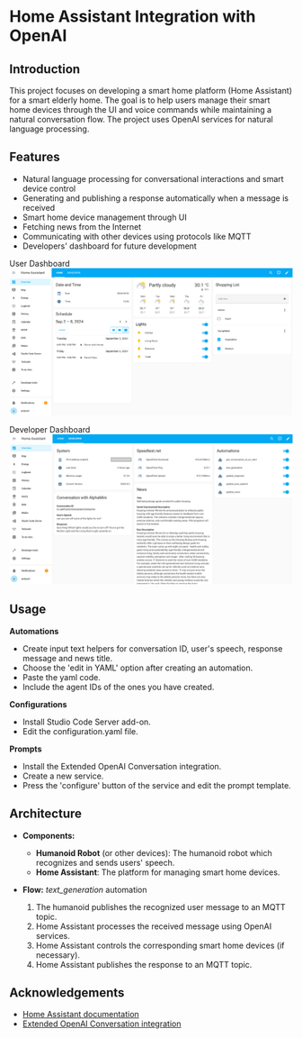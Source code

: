 # Home Assistant Integration with OpenAI

## Introduction
This project focuses on developing a smart home platform (Home Assistant) for a smart elderly home. The goal is to help users manage their smart home devices through the UI and voice commands while maintaining a natural conversation flow. The project uses OpenAI services for natural language processing.

## Features
- Natural language processing for conversational interactions and smart device control
- Generating and publishing a response automatically when a message is received
- Smart home device management through UI
- Fetching news from the Internet
- Communicating with other devices using protocols like MQTT
- Developers' dashboard for future development

User Dashboard
![user dashboard](/dashboard/home_assistant_user_dashboard_eng.png)

Developer Dashboard
![developer dashboard](/dashboard/home_assistant_dev_dashboard_eng.png)

## Usage
**Automations**
- Create input text helpers for conversation ID, user's speech, response message and news title.
- Choose the 'edit in YAML' option after creating an automation.
- Paste the yaml code.
- Include the agent IDs of the ones you have created.

**Configurations**
- Install Studio Code Server add-on.
- Edit the configuration.yaml file.

**Prompts**
- Install the Extended OpenAI Conversation integration.
- Create a new service.
- Press the 'configure' button of the service and edit the prompt template.

## Architecture
- **Components:**
  - **Humanoid Robot** (or other devices): The humanoid robot which recognizes and sends users' speech.
  - **Home Assistant**: The platform for managing smart home devices.
 
- **Flow:** *text_generation* automation
  1. The humanoid publishes the recognized user message to an MQTT topic.
  2. Home Assistant processes the received message using OpenAI services.
  3. Home Assistant controls the corresponding smart home devices (if necessary).
  4. Home Assistant publishes the response to an MQTT topic.

## Acknowledgements
- [Home Assistant documentation](https://www.home-assistant.io/docs/)
- [Extended OpenAI Conversation integration](https://github.com/jekalmin/extended_openai_conversation/tree/main/examples/function)
